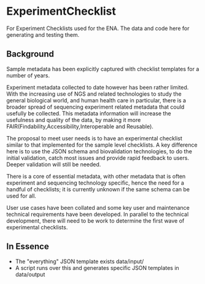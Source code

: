 # ExperimentChecklist
For Experiment Checklists used for the ENA. The data and code here for generating and testing them.

## Background

Sample metadata has been explicitly captured with checklist templates for a number of years.

Experiment metadata collected to date however has been rather limited. With the increasing use of NGS and related technologies to study the general biological world, and human health care in particular, there is a broader spread of sequencing experiment related metadata that could usefully be collected. This metadata information will increase the usefulness and quality of the data, by making it more FAIR(Findability,Accessibility,Interoperable and Reusable).

The proposal to meet user needs is to have an experimental checklist similar to that implemented for the sample level checklists. A key difference here is to use the JSON schema and biovalidation technologies, to do the initial validation, catch most issues and provide rapid feedback to users. Deeper validation will still be needed. 

There is a core of essential metadata, with other metadata that is often experiment and sequencing technology specific, hence the need for a handful of checklists; it is currently unknown if the same schema can be used for all. 

User use cases have been collated and some key user and maintenance technical requirements have been developed. In parallel to the technical development, there will need to be work to determine the first wave of experimental checklists.

## In Essence
* The "everything" JSON template exists data/input/
* A script runs over this and generates specific JSON templates in data/output
